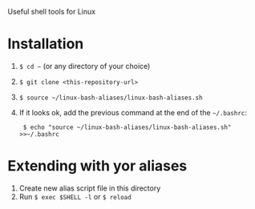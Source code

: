 Useful shell tools for Linux

# Installation

1. `$ cd ~` (or any directory of your choice)
2. `$ git clone <this-repository-url>`
3. `$ source ~/linux-bash-aliases/linux-bash-aliases.sh`
4. If it looks ok, add the previous command at the end of the `~/.bashrc`:

        $ echo "source ~/linux-bash-aliases/linux-bash-aliases.sh" >>~/.bashrc

# Extending with yor aliases

1. Create new alias script file in this directory
2. Run `$ exec $SHELL -l` or `$ reload`